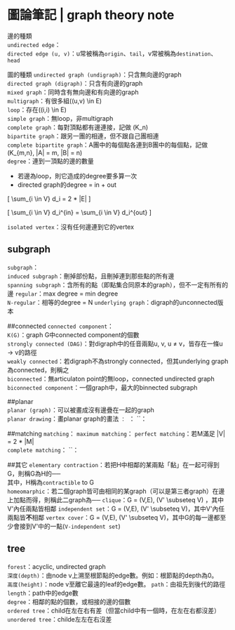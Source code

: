 # 圖論筆記 | graph theory note

邊的種類  
`undirected edge`：  
`directed edge (u, v)`：u常被稱為`origin`、`tail`，v常被稱為`destination`、`head`  

圖的種類
`undirected graph (undigraph)`：只含無向邊的graph  
`directed graph (digraph)`：只含有向邊的graph  
`mixed graph`：同時含有無向邊和有向邊的graph  
`multigraph`：有很多組\((u,v) \in E\)  
`loop`：存在\((i,i) \in E\)  
`simple graph`：無loop，非multigraph  
`complete graph`：每對頂點都有邊連接，記做 \(K\_n\)    
`bipartite graph`：跟另一團的相連，但不跟自己團相連  
`complete bipartite graph`：A團中的每個點各連到B團中的每個點，記做\(K\_{m,n}, |A| = m, |B| = n\)        
`degree`：連到一頂點的邊的數量  

* 若邊為loop，則它造成的degree要多算一次  
* directed graph的degree = in + out  
  
\[ \sum_{i \in V} d_i = 2 * |E| \]
  
\[ \sum_{i \in V} d_i^{in} = \sum_{i \in V} d_i^{out} \]
  
`isolated vertex`：沒有任何邊連到它的vertex
  
## subgraph
`subgraph`：  
`induced subgraph`：刪掉部份點，且刪掉連到那些點的所有邊  
`spanning subgraph`：含所有的點（即點集合同原本的graph），但不一定有所有的邊
`regular`：max degree = min degree  
`N-regular`：相等的degree = N
`underlying graph`：digraph的unconnected版本  
  
  
##connected
`connected component`：  
`K(G)`：graph G中connected component的個數  
`strongly connected (DAG)`：對digraph中的任音兩點u, v, u ≠ v，皆存在一條u → v的路徑  
`weakly connected`：若digraph不為strongly connected，但其underlying graph為connected，則稱之  
`biconnected`：無articulaton point的無loop，connected undirected graph  
`biconnected component`：一個graph中，最大的binnected subgraph
  
##planar  
`planar (graph)`：可以被畫成沒有邊疊在一起的graph  
`planar drawing`：畫planar graph的畫法
``：
``：
``：

##matching
`matching`：
`maximum matching`：
`perfect matching`：若M滿足 |V| = 2 * |M|  
`complete matching`：
``：

##其它
`elementary contraction`：若把H中相鄰的某兩點「黏」在一起可得到G，則稱G為H的──  
其中，H稱為`contractible` to G  
`homeomarphic`：若二個graph皆可由相同的某graph（可以是第三者graph）在邊上加點而得，則稱此二graph為──
`clique`：G = (V,E), \(V' \subseteq V\) ，其中V'內任兩點皆相鄰
`independent set`：G = (V,E), \(V' \subseteq V\)，其中V'內任兩點皆**不**相鄰
`vertex cover`：G = (V,E), \(V' \subseteq V\)，其中G的每一邊都至少會接到V'中的一點(`V-independent set`)

## tree
`forest`：acyclic, undirected graph  
`深度(depth)`：由node v上溯至根節點的edge數。例如：根節點的depth為0。  
`高度(height)`：node v至離它最遠的leaf的edge數。
`path`：由祖先到後代的路徑
`length`：path中的edge數  
`degree`：相鄰的點的個數，或相接的邊的個數  
`ordered tree`：child在左在右有差（但當child中有一個時，在左在右都沒差）  
`unordered tree`：childe左左在右沒差  